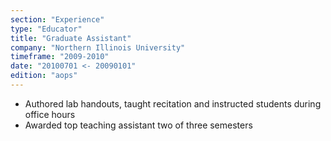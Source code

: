 ```yaml
---
section: "Experience"
type: "Educator"
title: "Graduate Assistant"
company: "Northern Illinois University"
timeframe: "2009-2010"
date: "20100701 <- 20090101"
edition: "aops"
---
```

- Authored lab handouts, taught recitation and instructed students during office hours
- Awarded top teaching assistant two of three semesters
